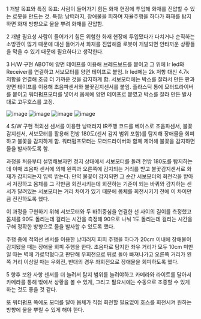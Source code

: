 1		개발 목표와 특징
목표: 사람이 들어가기 힘든 화재 현장에 투입해 화재를 진압할 수 있는 로봇을 만드는 것.
특징: 낭떠러지, 장애물을 피하며 자율주행을 하다가 화재를 탐지하면 화재 방향으로 물을 뿌려 화재를 진압함.

2		개발 필요성 
사람이 들어가기 힘든 위험한 화재 현장에 투입됐다가 다치거나 순직하는 
소방관이 많기 때문에 대신 들어가서 화재를 진압해줄 로봇이 개발되면 
안타까운 상황들을 막을 수 있기 때문에 필요하다고 생각한다.

3		H/W 구현 
ABOT에 양면 테이프를 이용해 브레드보드를 붙이고 그 위에 Ir led와 Receiver를 연결하고 서보모터를 양면 테이프로 붙임.
Ir led에는 2k 저항 대신 4.7k 저항을 연결해 조금 더 가까운 것을 감지하게 함.
서보모터에는 박스를 잘라서 만든 판과 양면 테이프를 이용해 초음파센서와 불꽃감지센서를 붙임.
플라스틱 통에 모터드라이버를 붙이고 워터펌프모터를 넣어서 몸체에 양면 테이프로 붙였고 박스를 잘라 만든 발사대로 고무호스를 고정.

![image](https://github.com/user-attachments/assets/2178e5bd-6239-4e13-99b7-9539f76513d4)
![image](https://github.com/user-attachments/assets/5d39082b-7959-42f6-86ff-e7d5e87bb519)
![image](https://github.com/user-attachments/assets/857c9ed6-a052-42a9-bab3-931262cd1880)
![image](https://github.com/user-attachments/assets/bcf491e9-e331-40d4-b654-277adc0d34df)


4		S/W 구현 
적외선 센서를 이용한 낭떠러지 IR주행 코드를 베이스로 초음파센서, 불꽃감지센서, 서보모터를 활용해
전방 180도(센서 감지 범위 포함)를 탐지해 장애물을 회피하고 불꽃을 감지하게 함.
워터펌프모터는 모터드라이버와 함께 제어해 불꽃을 감지하면 물을 발사하도록 함.

과정을 처음부터 설명해보자면 정지 상태에서 서보모터를 돌려 전방 180도를
탐지하는데 이때 초음파 센서에 의해 왼쪽과 오른쪽에 감지되는 거리를 받고
불꽃감지센서로 화재가 감지되는지 입력 받는다.
만약 불꽃이 감지되면 그 순간 서보모터의 회전각을 받아서 저장하고 몸체를 그 각만큼
회전시키는데 회전하는 기준이 되는 바퀴와 감지하는 센서가 달려있는 서보모터는
거리 차이가 있기 때문에 몸체를 회전시키기 전에 이 차이만큼 전진하도록 했다.

이 과정을 구현하기 위해 서보모터와 두 바퀴중심을 연결한 선 사이의 길이를 측정했고
몸체를 90도 돌리는데 걸리는 시간을 측정해 90으로 나눠 1도 돌리는데 걸리는 시간을 구해 정확한 방향으로 물을 발사할 수 있도록 했다.

주행 중에 적외선 센서를 이용한 낭떠러지 회피 주행을 하다가 20cm 이내에 장애물이 감지됐을 때는 장애물 회피 주행을 한다.
초음파로 탐지한 좌우 거리가 모두 10cm 미만일 때는 벽에 가로막혔다고 판단해 우회전으로 뒤로 돌아 빠져나가고 오른쪽 거리가 왼쪽 거리 이상일 때는 우회전, 반대의 경우 좌회전으로 장애물을 회피하도록 했다.

5		향후 보완 사항 
센서를 더 늘려서 탐지 범위를 늘려야하고 카메라와 라이트를 달아서 카메라를
통해 밖에서 상황을 볼 수 있게, 그리고 필요시에는 수동으로 조종할 수 있게 
하는 것도 좋을 것 같다.

또 워터펌프 쪽에도 모터를 달아 몸체가 직접 회전할 필요없이 호스를 회전시켜
원하는 방향에 물을 뿌릴 수 있게 해야 한다.



